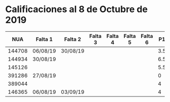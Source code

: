 # Calificaciones al 8 de Octubre de 2019
| NUA    | Falta 1  | Falta 2  | Falta 3 | Falta 4 | Falta 5 | Falta 6 | P1  | P2 |
|--------|----------|----------|---------|---------|---------|---------|-----|----|
| 144708 | 06/08/19 | 30/08/19 |         |         |         |         | 3.5 | 8  |
| 144934 | 30/08/19 |          |         |         |         |         | 6.5 | 8  |
| 145126 |          |          |         |         |         |         | 5.5 | 8  |
| 391286 | 27/08/19 |          |         |         |         |         | 0   | 0  |
| 389044 |          |          |         |         |         |         | 4   | 8  |
| 146365 | 06/08/19 | 03/09/19 |         |         |         |         | 4   | 8  |

